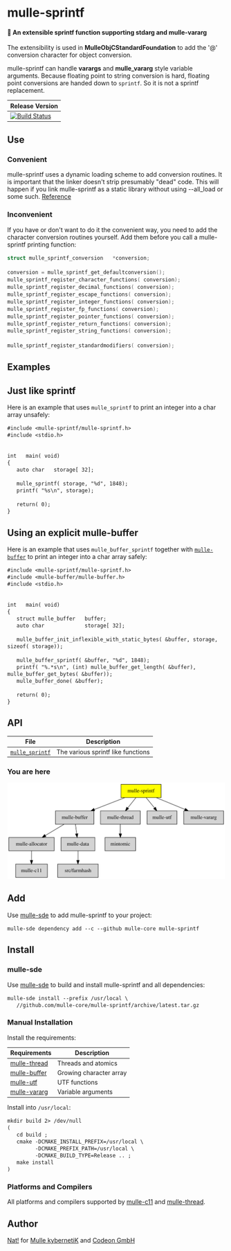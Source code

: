 # mulle-sprintf

#### 🔢 An extensible sprintf function supporting stdarg and mulle-vararg

The extensibility is used in **MulleObjCStandardFoundation** to add the
'@' conversion character for object conversion.

mulle-sprintf can handle **varargs** and **mulle_vararg** style variable
arguments. Because floating point to string conversion is hard, floating point
conversions are handed down to `sprintf`. So it is not a sprintf replacement.



| Release Version                   |
|-----------------------------------|
[![Build Status](https://github.com/mulle-core/mulle-sprintf/CI/badge.svg?branch=release)](//github.com/mulle-core/mulle-sprintf) | ![Mulle kybernetiK tag](https://img.shields.io/github/tag/mulle-core/mulle-sprintf.svg?branch=release) [![Build Status](https://github.com/mulle-core/mulle-sprintf/CI/badge.svg?branch=release)](//github.com/mulle-core/mulle-sprintf) |


## Use

### Convenient

mulle-sprintf uses a dynamic loading scheme to add conversion routines. It is
important that the linker doesn't strip presumably "dead" code. This will happen
if you link mulle-sprintf as a static library without using --all_load or
some such. [Reference](//www.chrisgummer.com/llvm-load_all-and-force_load)


### Inconvenient

If you have or don't want to do it the convenient way, you need to add the
character conversion routines yourself. Add them before you call a
mulle-sprintf printing function:

``` c
struct mulle_sprintf_conversion   *conversion;

conversion = mulle_sprintf_get_defaultconversion();
mulle_sprintf_register_character_functions( conversion);
mulle_sprintf_register_decimal_functions( conversion);
mulle_sprintf_register_escape_functions( conversion);
mulle_sprintf_register_integer_functions( conversion);
mulle_sprintf_register_fp_functions( conversion);
mulle_sprintf_register_pointer_functions( conversion);
mulle_sprintf_register_return_functions( conversion);
mulle_sprintf_register_string_functions( conversion);

mulle_sprintf_register_standardmodifiers( conversion);
```


## Examples


## Just like sprintf


Here is an example that uses `mulle_sprintf` to print an integer into a
char array unsafely:


```
#include <mulle-sprintf/mulle-sprintf.h>
#include <stdio.h>


int   main( void)
{
   auto char   storage[ 32];

   mulle_sprintf( storage, "%d", 1848);
   printf( "%s\n", storage);

   return( 0);
}
```


## Using an explicit mulle-buffer

Here is an example that uses `mulle_buffer_sprintf` together with
[`mulle-buffer`](//github.com/mulle-c/mulle-buffer) to print an integer into a
char array safely:

```
#include <mulle-sprintf/mulle-sprintf.h>
#include <mulle-buffer/mulle-buffer.h>
#include <stdio.h>


int   main( void)
{
   struct mulle_buffer   buffer;
   auto char             storage[ 32];

   mulle_buffer_init_inflexible_with_static_bytes( &buffer, storage, sizeof( storage));

   mulle_buffer_sprintf( &buffer, "%d", 1848);
   printf( "%.*s\n", (int) mulle_buffer_get_length( &buffer), mulle_buffer_get_bytes( &buffer));
   mulle_buffer_done( &buffer);

   return( 0);
}
```


## API

File                                  | Description
------------------------------------- | -------------------------------------
[`mulle_sprintf`](dox/API_SPRINTF.md) | The various sprintf like functions



### You are here

![Overview](overview.dot.svg)



## Add

Use [mulle-sde](//github.com/mulle-sde) to add mulle-sprintf to your project:

```
mulle-sde dependency add --c --github mulle-core mulle-sprintf
```


## Install

### mulle-sde

Use [mulle-sde](//github.com/mulle-sde) to build and install mulle-sprintf and all dependencies:

```
mulle-sde install --prefix /usr/local \
   //github.com/mulle-core/mulle-sprintf/archive/latest.tar.gz
```

### Manual Installation

Install the requirements:

Requirements                                               | Description
-----------------------------------------------------------|-----------------------
[mulle-thread](//github.com/mulle-concurrent/mulle-thread) | Threads and atomics
[mulle-buffer](//github.com/mulle-c/mulle-buffer)          | Growing character array
[mulle-utf](//github.com/mulle-c/mulle-utf)                | UTF functions
[mulle-vararg](//github.com/mulle-c/mulle-vararg)          | Variable arguments

Install into `/usr/local`:

```
mkdir build 2> /dev/null
(
   cd build ;
   cmake -DCMAKE_INSTALL_PREFIX=/usr/local \
         -DCMAKE_PREFIX_PATH=/usr/local \
         -DCMAKE_BUILD_TYPE=Release .. ;
   make install
)
```

### Platforms and Compilers

All platforms and compilers supported by
[mulle-c11](//github.com/mulle-c/mulle-c11) and
[mulle-thread](//github.com/mulle-concurrent/mulle-thread).


## Author

[Nat!](//www.mulle-kybernetik.com/weblog) for
[Mulle kybernetiK](//www.mulle-kybernetik.com) and
[Codeon GmbH](//www.codeon.de)

